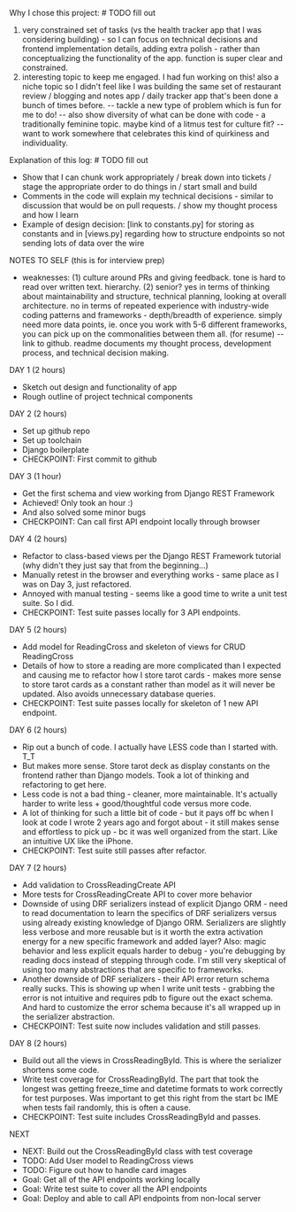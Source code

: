 Why I chose this project: # TODO fill out

1) very constrained set of tasks (vs the health tracker app that I was considering building) - so I can focus on technical decisions and frontend implementation details, adding extra polish - rather than conceptualizing the functionality of the app. function is super clear and constrained.
2) interesting topic to keep me engaged. I had fun working on this! also a niche topic so I didn't feel like I was building the same set of restaurant review / blogging and notes app / daily tracker app that's been done a bunch of times before. -- tackle a new type of problem which is fun for me to do! -- also show diversity of what can be done with code - a traditionally feminine topic. maybe kind of a litmus test for culture fit? -- want to work somewhere that celebrates this kind of quirkiness and individuality.

Explanation of this log: # TODO fill out
- Show that I can chunk work appropriately / break down into tickets / stage the appropriate order to do things in / start small and build
- Comments in the code will explain my technical decisions - similar to discussion that would be on pull requests. / show my thought process and how I learn
- Example of design decision: [link to constants.py] for storing as constants and in [views.py] regarding how to structure endpoints so not sending lots of data over the wire

NOTES TO SELF (this is for interview prep)
- weaknesses: (1) culture around PRs and giving feedback. tone is hard to read over written text. hierarchy. (2) senior? yes in terms of thinking about maintainability and structure, technical planning, looking at overall architecture. no in terms of repeated experience with industry-wide coding patterns and frameworks - depth/breadth of experience. simply need more data points, ie. once you work with 5-6 different frameworks, you can pick up on the commonalities between them all.
(for resume) -- link to github. readme documents my thought process, development process, and technical decision making.

DAY 1 (2 hours)

* Sketch out design and functionality of app
* Rough outline of project technical components

DAY 2 (2 hours)

* Set up github repo
* Set up toolchain
* Django boilerplate
* CHECKPOINT: First commit to github

DAY 3 (1 hour)

* Get the first schema and view working from Django REST Framework
* Achieved! Only took an hour :)
* And also solved some minor bugs
* CHECKPOINT: Can call first API endpoint locally through browser

DAY 4 (2 hours)

* Refactor to class-based views per the Django REST Framework tutorial (why didn't they just say that from the beginning...)
* Manually retest in the browser and everything works - same place as I was on Day 3, just refactored.
* Annoyed with manual testing - seems like a good time to write a unit test suite. So I did.
* CHECKPOINT: Test suite passes locally for 3 API endpoints.

DAY 5 (2 hours)

* Add model for ReadingCross and skeleton of views for CRUD ReadingCross
* Details of how to store a reading are more complicated than I expected and causing me to refactor how I store tarot cards - makes more sense to store tarot cards as a constant rather than model as it will never be updated. Also avoids unnecessary database queries.
* CHECKPOINT: Test suite passes locally for skeleton of 1 new API endpoint.

DAY 6 (2 hours)

* Rip out a bunch of code. I actually have LESS code than I started with. T_T
* But makes more sense. Store tarot deck as display constants on the frontend rather than Django models. Took a lot of thinking and refactoring to get here.
* Less code is not a bad thing - cleaner, more maintainable. It's actually harder to write less + good/thoughtful code versus more code.
* A lot of thinking for such a little bit of code - but it pays off bc when I look at code I wrote 2 years ago and forgot about - it still makes sense and effortless to pick up - bc it was well organized from the start. Like an intuitive UX like the iPhone.
* CHECKPOINT: Test suite still passes after refactor.

DAY 7 (2 hours)
* Add validation to CrossReadingCreate API
* More tests for CrossReadingCreate API to cover more behavior
* Downside of using DRF serializers instead of explicit Django ORM - need to read documentation to learn the specifics of DRF serializers versus using already existing knowledge of Django ORM. Serializers are slightly less verbose and more reusable but is it worth the extra activation energy for a new specific framework and added layer? Also: magic behavior and less explicit equals harder to debug - you're debugging by reading docs instead of stepping through code. I'm still very skeptical of using too many abstractions that are specific to frameworks.
* Another downside of DRF serializers - their API error return schema really sucks. This is showing up when I write unit tests - grabbing the error is not intuitive and requires pdb to figure out the exact schema. And hard to customize the error schema because it's all wrapped up in the serializer abstraction.
* CHECKPOINT: Test suite now includes validation and still passes.

DAY 8 (2 hours)
* Build out all the views in CrossReadingById. This is where the serializer shortens some code.
* Write test coverage for CrossReadingById. The part that took the longest was getting freeze_time and datetime formats to work correctly for test purposes. Was important to get this right from the start bc IME when tests fail randomly, this is often a cause.
* CHECKPOINT: Test suite includes CrossReadingById and passes.

NEXT
* NEXT: Build out the CrossReadingById class with test coverage
* TODO: Add User model to ReadingCross views
* TODO: Figure out how to handle card images
* Goal: Get all of the API endpoints working locally
* Goal: Write test suite to cover all the API endpoints
* Goal: Deploy and able to call API endpoints from non-local server



